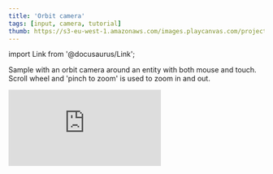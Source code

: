 ```yaml
---
title: 'Orbit camera'
tags: [input, camera, tutorial]
thumb: https://s3-eu-west-1.amazonaws.com/images.playcanvas.com/projects/12/438243/FDA218-image-75.jpg
---
```


import Link from '@docusaurus/Link';

Sample with an orbit camera around an entity with both mouse and touch. Scroll wheel and 'pinch to zoom' is used to zoom in and out.

<div className="iframe-container">
    <iframe loading="lazy" src="https://playcanv.as/p/fI6jSYjK/" title="Orbit camera" webkitallowfullscreen="true" mozallowfullscreen="true" allow="autoplay" allowfullscreen="true" allowvr="" scrolling="no" frameborder="0" />
</div>

<Link to='https://playcanvas.com/project/438243/'>Open Project ↗</Link>
